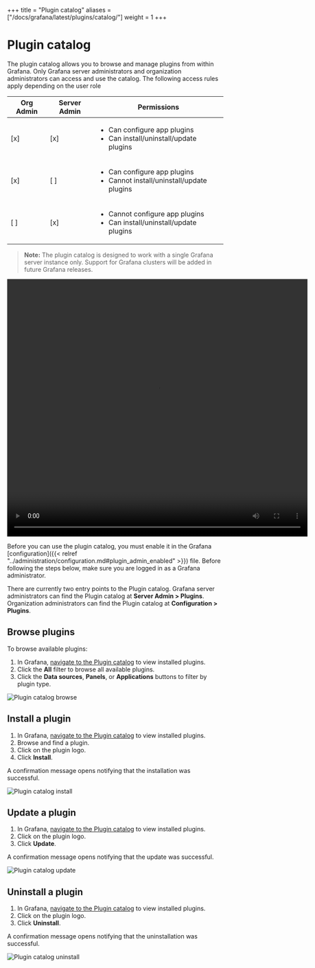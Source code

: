 +++
title = "Plugin catalog"
aliases = ["/docs/grafana/latest/plugins/catalog/"]
weight = 1
+++

# Plugin catalog

The plugin catalog allows you to browse and manage plugins from within Grafana. Only Grafana server administrators and organization administrators can access and use the catalog. The following access rules apply depending on the user role

| Org Admin | Server Admin | Permissions                                                                                 |
| --------- | ------------ | ------------------------------------------------------------------------------------------- |
| [x]       | [x]          | <ul><li>Can configure app plugins</li><li>Can install/uninstall/update plugins</li></ul>    |
| [x]       | [ ]          | <ul><li>Can configure app plugins</li><li>Cannot install/uninstall/update plugins</li></ul> |
| [ ]       | [x]          | <ul><li>Cannot configure app plugins</li><li>Can install/uninstall/update plugins</li></ul> |

> **Note:** The plugin catalog is designed to work with a single Grafana server instance only. Support for Grafana clusters will be added in future Grafana releases.

<div class="medium-6 columns">
  <video width="700" height="600" controls>
    <source src="/static/assets/videos/plugins-catalog-install-8-1.mp4" type="video/mp4">
    Your browser does not support the video tag.
  </video>
</div>

Before you can use the plugin catalog, you must enable it in the Grafana [configuration]({{< relref "../administration/configuration.md#plugin_admin_enabled" >}}) file.
Before following the steps below, make sure you are logged in as a Grafana administrator.

<a id="#plugin-catalog-entry"></a>
There are currently two entry points to the Plugin catalog. Grafana server administrators can find the Plugin catalog at **Server Admin > Plugins**. Organization administrators can find the Plugin catalog at **Configuration > Plugins**.

## Browse plugins

To browse available plugins:

1. In Grafana, [navigate to the Plugin catalog](#plugin-catalog-entry) to view installed plugins.
1. Click the **All** filter to browse all available plugins.
1. Click the **Data sources**, **Panels**, or **Applications** buttons to filter by plugin type.

![Plugin catalog browse](/static/img/docs/plugins/plugins-catalog-browse-8-1.png)

## Install a plugin

1. In Grafana, [navigate to the Plugin catalog](#plugin-catalog-entry) to view installed plugins.
1. Browse and find a plugin.
1. Click on the plugin logo.
1. Click **Install**.

A confirmation message opens notifying that the installation was successful.

![Plugin catalog install](/static/img/docs/plugins/plugins-catalog-install-8-1.png)

## Update a plugin

1. In Grafana, [navigate to the Plugin catalog](#plugin-catalog-entry) to view installed plugins.
1. Click on the plugin logo.
1. Click **Update**.

A confirmation message opens notifying that the update was successful.

![Plugin catalog update](/static/img/docs/plugins/plugins-catalog-update-8-1.png)

## Uninstall a plugin

1. In Grafana, [navigate to the Plugin catalog](#plugin-catalog-entry) to view installed plugins.
1. Click on the plugin logo.
1. Click **Uninstall**.

A confirmation message opens notifying that the uninstallation was successful.

![Plugin catalog uninstall](/static/img/docs/plugins/plugins-catalog-uninstall-8-1.png)
